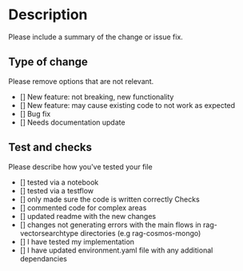 # Description
Please include a summary of the change or issue fix.

## Type of change 

Please remove options that are not relevant. 
- [] New feature: not breaking, new functionality 
- [] New feature: may cause existing code to not work as expected 
- [] Bug fix 
- [] Needs documentation update 

## Test and checks 
Please describe how you've tested your file 
- [] tested via a notebook
- [] tested via a testflow 
- [] only made sure the code is written correctly 
Checks
- [] commented code for complex areas
- [] updated readme with the new changes 
- [] changes not generating errors with the main flows in rag-vectorsearchtype directories (e.g rag-cosmos-mongo)
- [] I have tested my implementation 
- [] I have updated environment.yaml file with any additional dependancies

